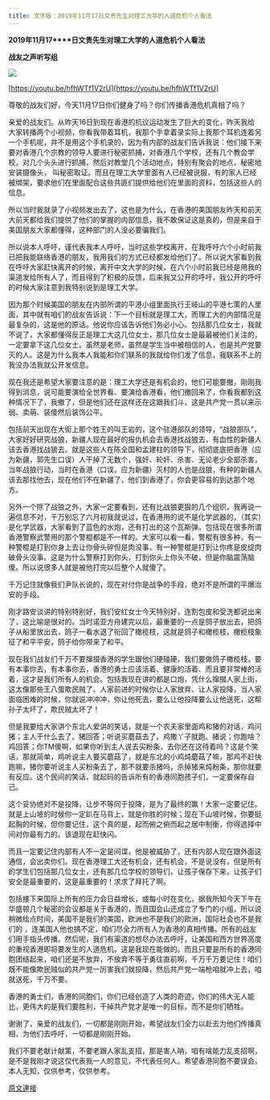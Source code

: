 ```yaml
---
title: 文字版：2019年11月17日文贵先生对理工大学的人道危机个人看法
---
```


**2019****年****11****月****17****日文贵先生对理工大学的人道危机个人看法**

**战友之声听写组**




[![](https://3.bp.blogspot.com/-r1vJjuDzRPg/XdInxZGF6SI/AAAAAAAAAEs/7M_5yWQLXGYQzMCxh_FDqup1PTvYF63iwCK4BGAYYCw/s400/1117-snap.png)](http://3.bp.blogspot.com/-r1vJjuDzRPg/XdInxZGF6SI/AAAAAAAAAEs/7M_5yWQLXGYQzMCxh_FDqup1PTvYF63iwCK4BGAYYCw/s1600/1117-snap.png)

[https://youtu.be/hfhWTf1V2rU](https://youtu.be/hfhWTf1V2rU)




尊敬的战友们好，今天11月17日你们健身了吗？你们传播香港危机真相了吗？




亲爱的战友们。从昨天16日到现在香港的抗议运动发生了巨大的变化，昨天我给大家转播两个小视频，你看我带着耳机，我那个手拿着录实际上我那个耳机连着另一个手机呢，并不是用这个手机录的，因为有内部的战友们告诉我说：他们接下来要对香港几个宗教的领导人要进行秘密抓捕，对香港几个学校，还有几个教会学校，对几个头头进行抓捕，然后对教堂几个活动地点，特别有聚会的地点，秘密地安装摄像头， 叫秘密取证。而且在理工大学里面有人已经被说服，有的家人已经被绑架，要求他们在里面配合这些共匪们提供给他们在里面的资料，包括这些人的信息。




所以当时我就录了小视频发出去了，这也是为什么，在香港的美国朋友昨天和前天大前天都给我们提供了他们的掌握的内部信息，我不敢保证这是真的，但是来自于美国朋友大家都懂得，这种部门的人没必要骗我们。




所以说本人呼吁，谨代表我本人呼吁，当时这些学校离开，在我呼吁六个小时前我已把我能联络香港的朋友，我用我们的方式已经都发给他们了。所以说大家看到我在呼吁大家赶快离开的时候，离开中文大学的时候，在六个小时前我已经是用我的渠道发给所有人了，而且得到了积极的反馈，后来我又公开的呼吁，我公开的呼吁的时候大家注意到我特别说到是理工大学。




因为那个时候美国的朋友在内部所谓的平港小组里面执行王岐山的平港七策的人里面，其中就有咱们的战友告诉说：下一个目标就是理工大，而理工大的内部情况是最复杂的，这是他的原话。他说你应该告诉他们务必小心。包括那几位女士，我就不说了，大家都懂得反正是理工大这几位女士，那几位女士是最最被他们关注的，一定要拿下这几位女士。虽然是老师，虽然是学生当中被相信的人，也是共产党要灭的人。这是为什么我本人我能和你们联系的我就给你们发了信息，我联系不上的我没办法我就公开发信息。




现在我还是希望大家要注意的是：理工大学还是有机会的，他们可能要撤，刚刚我得到消息，说可能要演给全世界看、要演给香港看，他们撤回来了，你看我都到这种情况下了，我撤了，但是他们还在这样还在这跟我们斗，这是共产党一贯以来示弱、卖萌、装傻然后装饰公平。




包括前天出现在大街上那个姓王的叫王岩的，这个驻港部队的领导，“战狼部队”，大家好好研究战狼，新疆人现在最好的报仇机会去香港找战狼去，有血性的新疆人该去香港找战狼去。就是这些人在陈全国和孟建柱的领导下，彻彻底底把香港（应为新疆，郭先生口误）人干掉了无数个，强奸、轮奸、杀害、无论老少全部杀害，当年战狼行动，当时在香港（口误，应为新疆）灭村的人也是战狼，有种的新疆人该去那找他去，现在他们不在新疆了，他们到香港了，你会更容易的到达那个地方。




另外一个除了战狼之外，大家一定要看到，还有比战狼更狠的几个组织，我再说一遍信息不对，千万别忘了六月初我就说过，在香港用的说不是化学武器的，（其实）是化学武器，大家看到了蓝色的水炮，还有打出的这个瓦斯弹。包括现在很多所谓香港警察武警用的那个警棍都是不一样的。大家可以看一看，警棍有很多种，有一种警棍是打到你身上去让你骨头碎但是肉没事，有一种警棍是打到让你疼是皮绽肉破骨头没事。这是为什么警察打到你头，打到你头上你头不破，但是你脑震荡脑傻。所以说很多人就是被他打完以后整个人就傻了。




千万记住就像我们尹队长说的，现在对付你是战争的手段，绝对不是所谓的平爆治安的手段。




刚才路安谈讲的特别特别好，我们安红女士今天特别好，连割包皮和受洗都说出来了，这比喻是很对的。当时诺亚方舟建完以后，最重要的一点是鸽子放出去，把鸽子从船里放出去，鸽子一看水退了衔回了橄榄枝，这就是鸽子和橄榄枝，橄榄枝象征了和平平安，鸽子给你带来了和平。




现在我们战友们千万不要撺掇香港的学生跟他们硬碰硬，我们要做鸽子橄榄枝，要有本事你去，有本事你去，香港的勇士应该活着、健康的活着、而且要非常棒的活着，这才是我们所有人的机会。包括我现在讲的都是口炮，凭什么撺掇人家上街，这太像那些王八蛋欺民贼了。人家前进的时候你让人家放弃、让人家投降，当人家面临困难的时候，你就说冲冲冲，你让他死去，要么让他投降要么让他送死，这帮孙子太坏了，欺民贼太坏了！




但是我要给大家讲个东北人爱讲的笑话，就是一个农夫家里面鸡和猪的对话，鸡问猪；主人干什么去了。猪回答；听说买蘑菇去了。鸡撒丫子就跑。猪说；你跑啥？鸡回答；你TM傻啊，如果你听到主人说去买粉条，去你还在这待着吗？这是个笑话，那就简单，鸡听说主人要买蘑菇了，就是东北的小鸡炖蘑菇了嘛，那鸡不赶快跑嘛，猪你要听说主人买粉条去了，那不就要杀猪吗，杀掉猪来炖粉条，那你就要有反应。这个民间的笑话，就起码的告诉所有的香港同胞孩子们，一定要保存自己。




这个妥协绝对不是投降，让步不等同于投降，是为了最终的赢！大家一定要记住。就是上山坡的时候你一定趴在马背上，就是你胜的时候；现在下山坡时候，你要挺起胸的时候，但你要记住，这个真的是，起而俯之俯而起之居中制衡，你得选择中间对你最有力的。该退现在赶快闪。




而且一定要记住内部有人不一定是间谍，他是被威胁了，还有内部人现在跟外面这通信，会出卖你们。现在香港理工大还有机会，还有机会，不是说没有，但是所有的学生们包括那几位女士，还有那几位学校的领导们，让孩子保存下来，让孩子们安全是最重要的，这是最重要的！求求了拜托了啊。




包括接下来国际上所有的压力会日益增长，或每小时在变化，据我所知今天下午在华盛顿几个秘密的会议都是关于香港的，而且国会山还成立了专门的小组，所以说稍微给点时间，美国不是我们的美国，欧洲也不是我们的欧洲，国际社会也不是我们的 ，连美国人他也搞不定，咱们尽全力所有人为香港的真相传播。所有的战友们用手指头传播。然后呢，我们有渠道的想尽办法去呼吁，让美国和西方世界高度的重视香港即将要发生的人道危机，这是我现在能做的。而且只要是所有的香港同胞团结起来，咱们还是不放弃，不放弃不等于勇往直前啊，千万千万要记住！咱们既不能像欺民贼似的共产党一厉害我们就投降，然后共产党一端枪咱就冲上去，咱就送死，千万不要。




香港的勇士们，香港的同胞们，你们已经创造了人类的奇迹，你们的伟大无人能比，更伟大的是我们要胜利，干掉共产党才是唯一的目标，而不是你们牺牲。




谢谢了，亲爱的战友们，一切都是刚刚开始，希望战友们全力以赴去为他们传播真相，为他们去呼吁，一切都是刚刚开始。




我们不要老献计献策，不要老跟人家乱支招，那是害人呐，咱有啥能力乱支招啊，是不是我刚才说这仅代表我一人的意见，不代表任何人。希望香港同胞不要误会，本人无知，仅供参考，仅供参考。

[原文連接](http://littleantvoice.blogspot.com/2019/11/20191117.html)